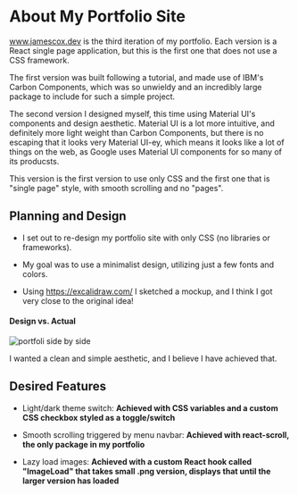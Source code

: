 # About My Portfolio Site

www.jamescox.dev is the third iteration of my portfolio. Each version is a React single page application, but this is the first one that does not use a CSS framework.

The first version was built following a tutorial, and made use of IBM's Carbon Components, which was so unwieldy and an incredibly large package to include for such a simple project.

The second version I designed myself, this time using Material UI's components and design aesthetic. Material UI is a lot more intuitive, and definitely more light weight than Carbon Components, but there is no escaping that it looks very Material UI-ey, which means it looks like a lot of things on the web, as Google uses Material UI components for so many of its producsts.

This version is the first version to use only CSS and the first one that is "single page" style, with smooth scrolling and no "pages".

## Planning and Design

- I set out to re-design my portfolio site with only CSS (no libraries or frameworks). 

- My goal was to use a minimalist design, utilizing just a few fonts and colors.

- Using https://excalidraw.com/ I sketched a mockup, and I think I got very close to the original idea!

#### Design vs. Actual

![portfoli side by side](https://user-images.githubusercontent.com/47455758/109177973-fc0f9980-774d-11eb-9266-90bd1a0967e3.png)


I wanted a clean and simple aesthetic, and I believe I have achieved that.

## Desired Features

- Light/dark theme switch: **Achieved with CSS variables and a custom CSS checkbox styled as a toggle/switch**

- Smooth scrolling triggered by menu navbar: **Achieved with react-scroll, the only package in my portfolio**

- Lazy load images: **Achieved with a custom React hook called "ImageLoad" that takes small .png version, displays that until the larger version has loaded**
